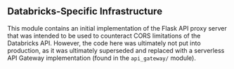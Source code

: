 ## Databricks-Specific Infrastructure

This module contains an initial implementation of the Flask API proxy server
that was intended to be used to counteract CORS limitations of the Databricks API. However,
the code here was ultimately not put into production, as it was ultimately superseded and replaced with
a serverless API Gateway implementation (found in the `api_gateway/` module).